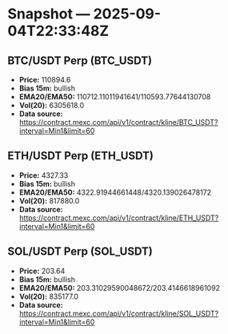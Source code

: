 # Snapshot — 2025-09-04T22:33:48Z

## BTC/USDT Perp (BTC_USDT)
- **Price:** 110894.6
- **Bias 15m:** bullish
- **EMA20/EMA50:** 110712.11011941641/110593.77644130708
- **Vol(20):** 6305618.0
- **Data source:** https://contract.mexc.com/api/v1/contract/kline/BTC_USDT?interval=Min1&limit=60

## ETH/USDT Perp (ETH_USDT)
- **Price:** 4327.33
- **Bias 15m:** bullish
- **EMA20/EMA50:** 4322.91944661448/4320.139026478172
- **Vol(20):** 817880.0
- **Data source:** https://contract.mexc.com/api/v1/contract/kline/ETH_USDT?interval=Min1&limit=60

## SOL/USDT Perp (SOL_USDT)
- **Price:** 203.64
- **Bias 15m:** bullish
- **EMA20/EMA50:** 203.31029590048672/203.4146618961092
- **Vol(20):** 835177.0
- **Data source:** https://contract.mexc.com/api/v1/contract/kline/SOL_USDT?interval=Min1&limit=60
